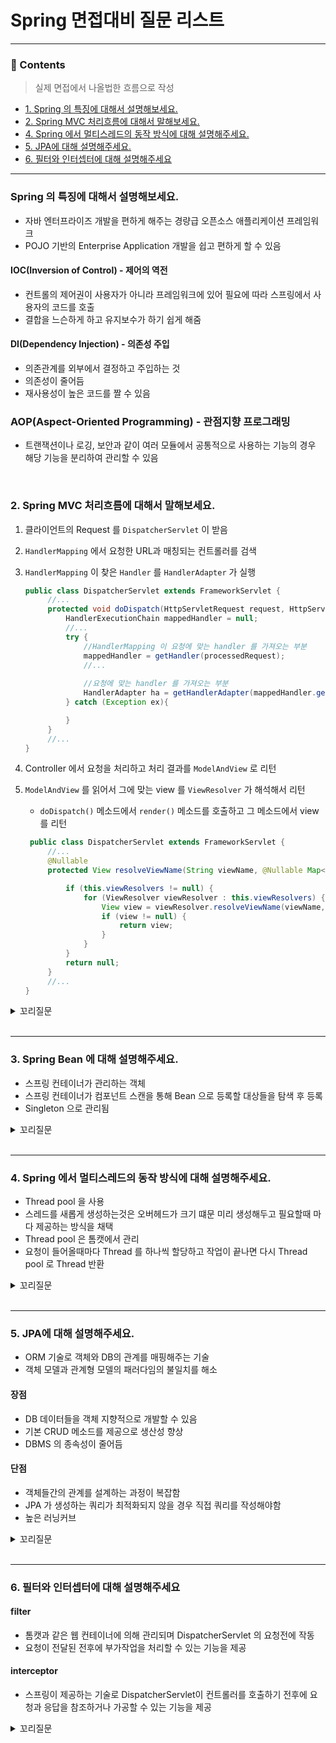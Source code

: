 # Spring 면접대비 질문 리스트

<hr>

### 📄 Contents
> 실제 면접에서 나올법한 흐름으로 작성
- [1. Spring 의 특징에 대해서 설명해보세요.](#spring-의-특징에-대해서-설명해보세요)
- [2. Spring MVC 처리흐름에 대해서 말해보세요.](#2-spring-mvc-처리흐름에-대해서-말해보세요)
- [4. Spring 에서 멀티스레드의 동작 방식에 대해 설명해주세요.](#4-spring-에서-멀티스레드의-동작-방식에-대해-설명해주세요)
- [5. JPA에 대해 설명해주세요.](#5-jpa에-대해-설명해주세요)
- [6. 필터와 인터셉터에 대해 설명해주세요](#6-필터와-인터셉터에-대해-설명해주세요)
--- 

### Spring 의 특징에 대해서 설명해보세요.
- 자바 엔터프라이즈 개발을 편하게 해주는 경량급 오픈소스 애플리케이션 프레임워크
- POJO 기반의 Enterprise Application 개발을 쉽고 편하게 할 수 있음


#### IOC(Inversion of Control) - 제어의 역전
- 컨트롤의 제어권이 사용자가 아니라 프레임워크에 있어 필요에 따라 스프링에서 사용자의 코드를 호출
- 결합을 느슨하게 하고 유지보수가 하기 쉽게 해줌

#### DI(Dependency Injection) - 의존성 주입
- 의존관계를 외부에서 결정하고 주입하는 것
- 의존성이 줄어듬
- 재사용성이 높은 코드를 짤 수 있음

### AOP(Aspect-Oriented Programming) - 관점지향 프로그래밍
- 트랜잭션이나 로깅, 보안과 같이 여러 모듈에서 공통적으로 사용하는 기능의 경우 해당 기능을 분리하여 관리할 수 있음

<br>

### 2. Spring MVC 처리흐름에 대해서 말해보세요.
1. 클라이언트의 Request 를 `DispatcherServlet` 이 받음
2. `HandlerMapping` 에서 요청한 URL과 매칭되는 컨트롤러를 검색
3. `HandlerMapping` 이 찾은 `Handler` 를 `HandlerAdapter` 가 실행
   ```java
   public class DispatcherServlet extends FrameworkServlet {
        //...
        protected void doDispatch(HttpServletRequest request, HttpServletResponse response) throws Exception {
            HandlerExecutionChain mappedHandler = null;
            //...
            try {
                //HandlerMapping 이 요청에 맞는 handler 를 가져오는 부분
                mappedHandler = getHandler(processedRequest);
                //...
                
                //요청에 맞는 handler 를 가져오는 부분
                HandlerAdapter ha = getHandlerAdapter(mappedHandler.getHandler());
            } catch (Exception ex){
   
            }
        }
        //...
   }    
   ```

4. Controller 에서 요청을 처리하고 처리 결과를 `ModelAndView` 로 리턴
5. `ModelAndView` 를 읽어서 그에 맞는 view 를 `ViewResolver` 가 해석해서 리턴
    - `doDispatch()` 메소드에서 `render()` 메소드를 호출하고 그 메소드에서 view 를 리턴

   ```java
    public class DispatcherServlet extends FrameworkServlet {
        //...
        @Nullable
        protected View resolveViewName(String viewName, @Nullable Map<String, Object> model, Locale locale, HttpServletRequest request) throws Exception {

            if (this.viewResolvers != null) {
                for (ViewResolver viewResolver : this.viewResolvers) {
                    View view = viewResolver.resolveViewName(viewName, locale);
                    if (view != null) {
                        return view;
                    }
                }
            }
            return null;
        }
        //...
   }
   ```
   
<details>
<summary>꼬리질문</summary>
<div markdown="1">

### MVC 패턴에 대해 설명해주세요.
Model, View, Controller 를 구성요소로 개발하는 패턴

#### Model
- 데이터와 비즈니스 로직을 담당

#### View
- 사용자 인터페이스를 표현하고 데이터를 시각적으로 표현하는 역할

#### Controller
- 사용자의 입력을 처리하고 Model 과 View 를 연결하는 역할


</div>
</details>

<br>

---

### 3. Spring Bean 에 대해 설명해주세요.
- 스프링 컨테이너가 관리하는 객체
- 스프링 컨테이너가 컴포넌트 스캔을 통해 Bean 으로 등록할 대상들을 탐색 후 등록
- Singleton 으로 관리됨

<details>
<summary>꼬리질문</summary>
<div markdown="1">

### Bean 생명 주기에 대해 설명해주세요.

<br>

### Singleton 패턴에 대해 설명해주세요.

<br>

### 스프링 컨테이너에 대해 설명해주세요.

<br>

</div>
</details>

<br>

---

### 4. Spring 에서 멀티스레드의 동작 방식에 대해 설명해주세요.
- Thread pool 을 사용
- 스레드를 새롭게 생성하는것은 오버헤드가 크기 떄문 미리 생성해두고 필요할때 마다 제공하는 방식을 채택
- Thread pool 은 톰캣에서 관리 
- 요청이 들어올때마다 Thread 를 하나씩 할당하고 작업이 끝나면 다시 Thread pool 로 Thread 반환

<details>
<summary>꼬리질문</summary>
<div markdown="1">

### DB Connection Pool 에 대해 설명해주세요.
DB Connection 을 획들할때는 다음과 같은 과정을 거침
1. DB 드라이버를 통해 Connection 을 조회
2. DB 드라이버는 DB 와 TCP/IP 커넥션을 연결(3-way-handshake)
3. DB 드라이버는 DB 에 인증 정보를 전달
4. DB 는 전달받은 인증정보로 인증을 완료하고 DB 세션을 생성
5. DB 는 Connection 생성이 완료되었다고 응답
6. DB 드라이버는 커넥션 객체를 클라이언트에 반환

- 이런 과정들은 시간도 오래걸리고 오버헤드가 큰 과정이므로 Connection Pool 이 어플리케이션 실행 시점에 Connection 을 일정 갯수만큼 생성
- 요청이 올때마다 하나씩 사용하고 사용후에는 Connection Pool 에 다시 반환

#### 장점 
- 서버당 최대 Connection 수를 제한함으로써 DB 를 보호할 수 있음   

<br>

### TCP/IP 통신에 대해 설명해주세요.
- 응용, 전송, 인터넷, 네트워크 접근의 4계층으로 구성
- 
> 응 전 인 네

#### TCP - 전송 제어 프로토콜
- TCP/IP 통신의 전송 계층에 해당
- 연결 지향 - 3 way handshake
- 데이터 전달 보증
- 순서 보장
- 신뢰 할 수 있음

<br>

### 3 way handshake 에 대해 설명해주세요.
1. 클라이언트가 서버에 SYN 을 보냄
2. 서버는 SYN 과 ACK 메세지를 클라이언트로 응답
3. 클라이언트는 메세지를 받고 ACK 메세지를 보냄
4. 서버로 데이터 전송

- 클라이언트와 서버 모두 연결되었음을 믿을 수 있다는 것이 특징
- 물리적으로 연결된 것이 아니라 논리적으로 연결되었음을 의미 

</div>
</details>

<br>

---

### 5. JPA에 대해 설명해주세요.
- ORM 기술로 객체와 DB의 관계를 매핑해주는 기술
- 객체 모델과 관계형 모델의 패러다임의 불일치를 해소

#### 장점 
- DB 데이터들을 객체 지향적으로 개발할 수 있음
- 기본 CRUD 메소드를 제공으로 생산성 향상
- DBMS 의 종속성이 줄어듬

#### 단점
- 객체들간의 관계를 설계하는 과정이 복잡함
- JPA 가 생성하는 쿼리가 최적화되지 않을 경우 직접 쿼리를 작성해야함
- 높은 러닝커브

<details>
<summary>꼬리질문</summary>
<div markdown="1">

### 영속성 컨텍스트에 대해 설명해주새요.
엔티티를 영구 저장하는 환경을 의미

#### 장점 
1. 1차 캐시
   - 영속성 컨텍스트에 엔티티를 저장한다음 조회 쿼리를 날리지 않고 객체를 조회할 수 있음
   - 만약 조회한 데이터가 1차 캐시에 없다면 DB 에서 조회해온 뒤 1차 캐시에 저장

2. 동일성 보장
   - 한 트랜잭션 내에서 같은 데이터를 여러번 읽어도 항상 같은 결과를 보장

3. 트랜잭션을 지원하는 쓰기 지연
   - 엔티티의 변경시 쓰기 지연 SQL 저장소에 변경 SQL 을 쌓고 트랜잭션 커밋시 SQL 실행 

4. 변경감지 Dirty Checking
   - 엔티티의 변경시 1차 캐시에 존재하는 해당 엔티티의 스냅샷과 비교하여 다를시 Update 쿼리를 날림

5. 지연 로딩
   - 연관된 객체조회시 영속성 컨텍스트에서 객체의 프록시 객체를 가져옴
   - `FetchType=EAGER` 를 사용시 프록시 객체가 아닌 원본 객체를 가져옴

<br> 



<br>

### JPA 에서 엔티티의 생명 주기에 대해 설명해주세요.

#### 비영속
- 영속성 컨텍스트와 전혀 관계가 없는 새로운 상태

#### 영속
- 영속성 컨텍스트에 관리되는 상태

#### 준영속
- 영속성 컨텍스트에 저장되었다가 분리된 상태

#### 삭제
- 삭제된 상태

</div>
</details>

<br>

---

### 6. 필터와 인터셉터에 대해 설명해주세요

#### filter
- 톰캣과 같은 웹 컨테이너에 의해 관리되며 DispatcherServlet 의 요청전에 작동
- 요청이 전달된 전후에 부가작업을 처리할 수 있는 기능을 제공

#### interceptor
- 스프링이 제공하는 기술로 DispatcherServlet이 컨트롤러를 호출하기 전후에 요청과 응답을 참조하거나 가공할 수 있는 기능을 제공

<details>
<summary>꼬리질문</summary>
<div markdown="1">

### Spring AOP에 대해 설명해 주세요.
- 관점지향 프로그래밍의 약자
 어플리케이션을 종단관점으로 보고 핵심 로직과 공통 로직을 분리하여 모듈화하는 프로그래밍 방식

### 주요용어

#### Aspect
- 애플리케이션에서 공통된 기능을 정의한 모듈

#### Target 
- Aspect 를 적용하는 곳

#### Advice 
- 관점의 구체적인 동작을 나타내는 메서드

#### JoinPoint
- 관점이 적용될 수 있는 지점을 의미
- Advice가 적용될 수 있는 위치, 메소드 실행, 생성자 호출, 필드 값 접근, static 메서드 접근 같은 프로그램 실행 중 지점을 나타냄

#### PointCut
- 조인 포인트의 부분 집합을 정의하는 표현식

<br>

</div>
</details>

<br>


<br>
<br>